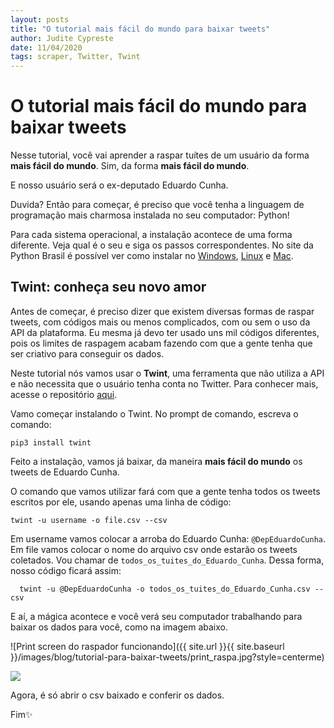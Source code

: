 ```yaml
---
layout: posts
title: "O tutorial mais fácil do mundo para baixar tweets"
author: Judite Cypreste
date: 11/04/2020
tags: scraper, Twitter, Twint
---
```


# O tutorial mais fácil do mundo para baixar tweets

Nesse tutorial, você vai aprender a raspar tuítes de um usuário da forma **mais fácil do mundo**. Sim, da forma **mais fácil do mundo**. 

E nosso usuário será o ex-deputado Eduardo Cunha.

Duvida? Então para começar, é preciso que você tenha a linguagem de programação mais charmosa instalada no seu computador: Python! 

Para cada sistema operacional, a instalação acontece de uma forma diferente. Veja qual é o seu e siga os passos correspondentes. No site da Python Brasil é possível ver como instalar no  [Windows](https://python.org.br/instalacao-windows/), [Linux](https://python.org.br/instalacao-linux/)  e  [Mac](https://python.org.br/instalacao-mac/).
    
## Twint: conheça seu novo amor

Antes de começar, é preciso dizer que existem diversas formas de raspar tweets, com códigos mais ou menos complicados, com ou sem o uso da API da plataforma. Eu mesma já devo ter usado uns mil códigos diferentes, pois os limites de raspagem acabam fazendo com que a gente tenha que ser criativo para conseguir os dados.

Neste tutorial nós vamos usar o **Twint**, uma ferramenta que não utiliza a API e não necessita que o usuário tenha conta no Twitter. Para conhecer mais, acesse o repositório [aqui](https://github.com/twintproject/twint/). 

Vamo começar instalando o Twint. No prompt de comando, escreva o comando:

    pip3 install twint

Feito a instalação, vamos já baixar, da maneira **mais fácil do mundo** os tweets de Eduardo Cunha. 

O comando que vamos utilizar fará com que a gente tenha todos os tweets escritos por ele, usando apenas uma linha de código:

    twint -u username -o file.csv --csv
    
Em username vamos colocar a arroba do Eduardo Cunha: `@DepEduardoCunha`. Em file vamos colocar o nome do arquivo csv onde estarão os tweets coletados. Vou chamar de `todos_os_tuites_do_Eduardo_Cunha`. Dessa forma, nosso código ficará assim:

      twint -u @DepEduardoCunha -o todos_os_tuites_do_Eduardo_Cunha.csv --csv

E aí, a mágica acontece e você verá seu computador trabalhando para baixar os dados para você, como na imagem abaixo.

![Print screen do raspador funcionando]({{ site.url }}{{ site.baseurl }}/images/blog/tutorial-para-baixar-tweets/print_raspa.jpg?style=centerme)

![](print_raspa.png)

Agora, é só abrir o csv baixado e conferir os dados. 

Fim✨

